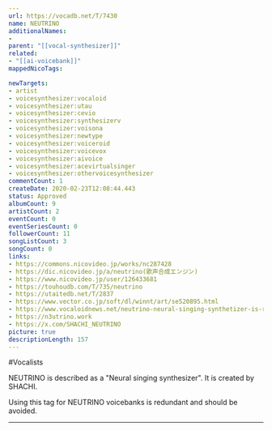 ```yaml
---
url: https://vocadb.net/T/7430
name: NEUTRINO
additionalNames: 
- 
parent: "[[vocal-synthesizer]]"
related:
- "[[ai-voicebank]]"
mappedNicoTags:

newTargets:
- artist
- voicesynthesizer:vocaloid
- voicesynthesizer:utau
- voicesynthesizer:cevio
- voicesynthesizer:synthesizerv
- voicesynthesizer:voisona
- voicesynthesizer:newtype
- voicesynthesizer:voiceroid
- voicesynthesizer:voicevox
- voicesynthesizer:aivoice
- voicesynthesizer:acevirtualsinger
- voicesynthesizer:othervoicesynthesizer
commentCount: 1
createDate: 2020-02-23T12:08:44.443
status: Approved
albumCount: 9
artistCount: 2
eventCount: 0
eventSeriesCount: 0
followerCount: 11
songListCount: 3
songCount: 0
links: 
- https://commons.nicovideo.jp/works/nc287428
- https://dic.nicovideo.jp/a/neutrino(歌声合成エンジン)
- https://www.nicovideo.jp/user/126433681
- https://touhoudb.com/T/735/neutrino
- https://utaitedb.net/T/2837
- https://www.vector.co.jp/soft/dl/winnt/art/se520895.html
- https://www.vocaloidnews.net/neutrino-neural-singing-synthetizer-is-revolutionary/
- https://n3utrino.work
- https://x.com/SHACHI_NEUTRINO
picture: true
descriptionLength: 157
---
```


#Vocalists

NEUTRINO is described as a "Neural singing synthesizer". It is created by SHACHI.

Using this tag for NEUTRINO voicebanks is redundant and should be avoided.

---

